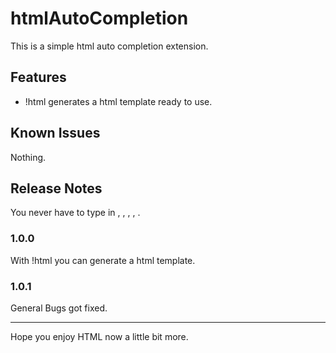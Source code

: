 # htmlAutoCompletion

This is a simple html auto completion extension.

## Features

- !html generates a html template ready to use.

## Known Issues

Nothing.

## Release Notes

You never have to type in <!DOCTYPE html>, <head>, <body>, <link>, <meta>.

### 1.0.0

With !html you can generate a html template.

### 1.0.1

General Bugs got fixed.

-----------------------------------------------------------------------------------------------------------

Hope you enjoy HTML now a little bit more.